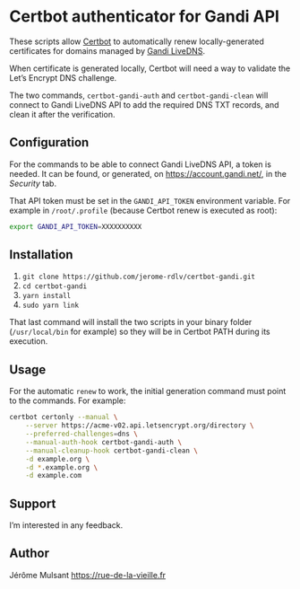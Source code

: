# Certbot authenticator for Gandi API

These scripts allow [Certbot][certbot] to automatically renew
locally-generated certificates for domains managed
by [Gandi LiveDNS][gapi].

When certificate is generated locally, Certbot will need a way
to validate the Let’s Encrypt DNS challenge.

The two commands, `certbot-gandi-auth` and `certbot-gandi-clean`
will connect to Gandi LiveDNS API to add the required
DNS TXT records, and clean it after the verification.

## Configuration

For the commands to be able to connect Gandi LiveDNS API,
a token is needed. It can be found, or generated, on
https://account.gandi.net/, in the *Security* tab.

That API token must be set in the `GANDI_API_TOKEN` environment
variable. For example in `/root/.profile` (because Certbot renew
is executed as root):

```bash
export GANDI_API_TOKEN=XXXXXXXXXX
```

## Installation

1. `git clone https://github.com/jerome-rdlv/certbot-gandi.git`
2. `cd certbot-gandi`
3. `yarn install`
4. `sudo yarn link`

That last command will install the two scripts in your binary
folder (`/usr/local/bin` for example) so they will be
in Certbot PATH during its execution.

## Usage

For the automatic `renew` to work, the initial generation
command must point to the commands. For example:

```bash
certbot certonly --manual \
    --server https://acme-v02.api.letsencrypt.org/directory \
    --preferred-challenges=dns \
    --manual-auth-hook certbot-gandi-auth \
    --manual-cleanup-hook certbot-gandi-clean \
    -d example.org \
    -d *.example.org \
    -d example.com
```

## Support

I’m interested in any feedback.

## Author

Jérôme Mulsant https://rue-de-la-vieille.fr

[certbot]: https://certbot.eff.org/
[gapi]: https://doc.livedns.gandi.net/
